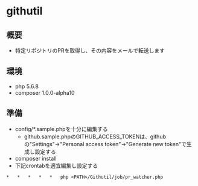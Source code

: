 # githutil

## 概要

* 特定リポジトリのPRを取得し、その内容をメールで転送します

## 環境

* php 5.6.8
* composer 1.0.0-alpha10

## 準備

* config/\*.sample.phpを十分に編集する
	* github.sample.phpのGITHUB_ACCESS_TOKENは、githubの"Settings"->"Personal access token"->"Generate new token"で生成し設定する
* composer install
* 下記crontabを適宜編集し設定する

```crontab
*	*	*	*	*	php <PATH>/Githutil/job/pr_watcher.php
```
